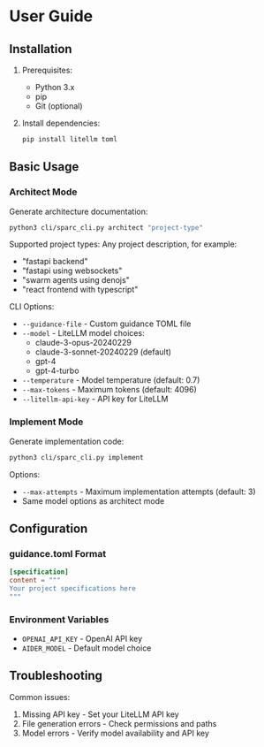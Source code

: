 # User Guide

## Installation

1. Prerequisites:
   - Python 3.x
   - pip
   - Git (optional)

2. Install dependencies:
   ```bash
   pip install litellm toml
   ```

## Basic Usage

### Architect Mode
Generate architecture documentation:
```bash
python3 cli/sparc_cli.py architect "project-type"
```

Supported project types:
Any project description, for example:
- "fastapi backend"
- "fastapi using websockets"
- "swarm agents using denojs"
- "react frontend with typescript"

CLI Options:
- `--guidance-file` - Custom guidance TOML file
- `--model` - LiteLLM model choices:
  - claude-3-opus-20240229
  - claude-3-sonnet-20240229 (default)
  - gpt-4
  - gpt-4-turbo
- `--temperature` - Model temperature (default: 0.7)
- `--max-tokens` - Maximum tokens (default: 4096)
- `--litellm-api-key` - API key for LiteLLM

### Implement Mode
Generate implementation code:
```bash
python3 cli/sparc_cli.py implement
```

Options:
- `--max-attempts` - Maximum implementation attempts (default: 3)
- Same model options as architect mode

## Configuration

### guidance.toml Format
```toml
[specification]
content = """
Your project specifications here
"""
```

### Environment Variables
- `OPENAI_API_KEY` - OpenAI API key
- `AIDER_MODEL` - Default model choice

## Troubleshooting

Common issues:
1. Missing API key - Set your LiteLLM API key
2. File generation errors - Check permissions and paths
3. Model errors - Verify model availability and API key
